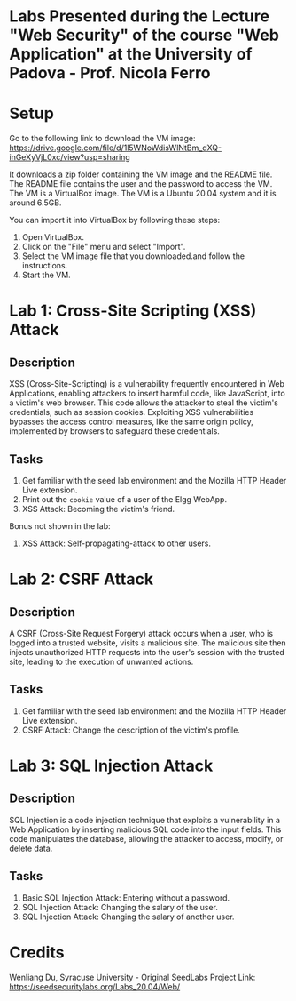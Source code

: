 # Labs Presented during the Lecture "Web Security" of the course "Web Application" at the University of Padova - Prof. Nicola Ferro

# Setup

Go to the following link to download the VM image: https://drive.google.com/file/d/1l5WNoWdisWlNtBm_dXQ-inGeXyVjL0xc/view?usp=sharing

It downloads a zip folder containing the VM image and the README file. The README file contains the user and the password to access the VM.
The VM is a VirtualBox image. The VM is a Ubuntu 20.04 system and it is around 6.5GB.

You can import it into VirtualBox by following these steps:

1. Open VirtualBox.
2. Click on the "File" menu and select "Import".
3. Select the VM image file that you downloaded.and follow the instructions.
4. Start the VM.

# Lab 1: Cross-Site Scripting (XSS) Attack

## Description
XSS (Cross-Site-Scripting) is a vulnerability frequently encountered in Web Applications, enabling attackers to insert harmful code, like JavaScript, into a victim's web browser. This code allows the attacker to steal the victim's credentials, such as session cookies. Exploiting XSS vulnerabilities bypasses the access control measures, like the same origin policy, implemented by browsers to safeguard these credentials.

## Tasks
1. Get familiar with the seed lab environment and the Mozilla HTTP Header Live extension.
2. Print out the `cookie` value of a user of the Elgg WebApp.
3. XSS Attack: Becoming the victim's friend.

Bonus not shown in the lab:
1. XSS Attack: Self-propagating-attack to other users.

# Lab 2: CSRF Attack

## Description
A CSRF (Cross-Site Request Forgery) attack occurs when a user, who is logged into a trusted website, visits a malicious site. The malicious site then injects unauthorized HTTP requests into the user's session with the trusted site, leading to the execution of unwanted actions.

## Tasks
1. Get familiar with the seed lab environment and the Mozilla HTTP Header Live extension.
2. CSRF Attack: Change the description of the victim's profile.

# Lab 3: SQL Injection Attack

## Description
SQL Injection is a code injection technique that exploits a vulnerability in a Web Application by inserting malicious SQL code into the input fields. This code manipulates the database, allowing the attacker to access, modify, or delete data.

## Tasks
1. Basic SQL Injection Attack: Entering without a password.
2. SQL Injection Attack: Changing the salary of the user.
3. SQL Injection Attack: Changing the salary of another user.

# Credits
Wenliang Du, Syracuse University - Original SeedLabs Project
Link: https://seedsecuritylabs.org/Labs_20.04/Web/

